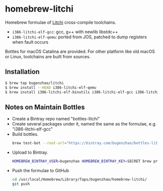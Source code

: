 # homebrew-litchi

Homebrew formulae of [Litchi](https://github.com/BugenZhao/Litchi) cross-compile toolchains.

- `i386-litchi-elf-gcc`: gcc, g++ with newlib libstdc++
- `i386-litchi-elf-qemu`: ported from JOS, patched to dump registers when fault occurs

Bottles for macOS Catalina are provided. For other platform like old macOS or Linux, toolchains are built from sources.

## Installation

```bash
$ brew tap bugenzhao/litchi
$ brew install --HEAD i386-litchi-elf-qemu
$ brew install i386-litchi-elf-binutils i386-litchi-elf-gcc i386-litchi-elf-gdb
```

## Notes on Maintain Bottles

- Create a Bintray repo named "bottles-litchi"
- Create several packages under it, named the same as the formulae, e.g. "i386-litchi-elf-gcc"
- Build bottles.
  ```bash
  brew test-bot --root-url="https://bintray.com/bugenzhao/bottles-litchi" --bintray-org=bugenzhao --tap=bugenzhao/litchi i386-litchi-elf-gcc i386-litchi-elf-gdb i386-litchi-elf-binutils
  ```
- Upload to Bintray.
  ```bash
  HOMEBREW_BINTRAY_USER=bugenzhao HOMEBREW_BINTRAY_KEY=SECRET brew pr-upload --root-url="https://dl.bintray.com/bugenzhao/bottles-litchi" --bintray-org=bugenzhao --debug
  ```
- Push the formulae to GitHub
  ```bash
  cd /usr/local/Homebrew/Library/Taps/bugenzhao/homebrew-litchi/
  git push
  ```

